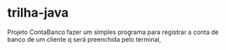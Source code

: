 # trilha-java
Projeto ContaBanco fazer um simples programa para registrar a conta de banco de um cliente q será preenchida pelo terminal,
